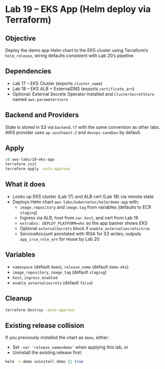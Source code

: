 # Lab 19 – EKS App (Helm deploy via Terraform)

## Objective

Deploy the demo app Helm chart to the EKS cluster using Terraform’s `helm_release`, wiring defaults consistent with Lab 20’s pipeline.

## Dependencies

- Lab 17 – EKS Cluster (exports `cluster_name`)
- Lab 18 – EKS ALB + ExternalDNS (exports `certificate_arn`)
- Optional: External Secrets Operator installed and `ClusterSecretStore` named `aws-parameterstore`

## Backend and Providers

State is stored in S3 via `backend.tf` with the same convention as other labs. AWS provider uses `ap-southeast-2` and `devops-sandbox` by default.

## Apply

```bash
cd aws-labs/19-eks-app
terraform init
terraform apply -auto-approve
```

## What it does

- Looks up EKS cluster (Lab 17) and ALB cert (Lab 18) via remote state
- Deploys Helm chart `aws-labs/kubernetes/helm/demo-app` with:
  - `image.repository` and `image.tag` from variables (defaults to ECR `staging`)
  - Ingress via ALB, host from `var.host`, and cert from Lab 18
  - `extraEnv: DEPLOY_PLATFORM=eks` so the app banner shows EKS
  - Optional `externalSecrets` block if `enable_externalsecrets=true`
  - ServiceAccount annotated with IRSA for S3 writes; outputs `app_irsa_role_arn` for reuse by Lab 20

## Variables

- `namespace` (default `demo`), `release_name` (default `demo-eks`)
- `image_repository`, `image_tag` (default `staging`)
- `host`, `ingress_enabled`
- `enable_externalsecrets` (default `false`)

## Cleanup

```bash
terraform destroy -auto-approve
```

## Existing release collision

If you previously installed the chart as `demo`, either:

- Set `-var 'release_name=demo'` when applying this lab, or
- Uninstall the existing release first:

```bash
helm -n demo uninstall demo || true
```


